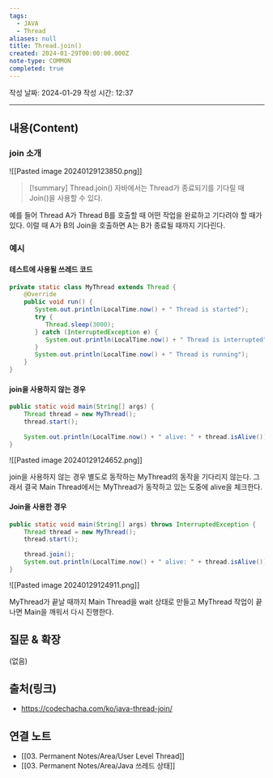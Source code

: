 ```yaml
---
tags:
  - JAVA
  - Thread
aliases: null
title: Thread.join()
created: 2024-01-29T00:00:00.000Z
note-type: COMMON
completed: true
---
```

작성 날짜: 2024-01-29
작성 시간: 12:37


----
## 내용(Content)
### join 소개
![[Pasted image 20240129123850.png]]

>[!summary] Thread.join()
>자바에서는 Thread가 종료되기를 기다릴 때 Join()을 사용할 수 있다.

예를 들어 Thread A가 Thread B를 호출할 때 어떤 작업을 완료하고 기다려야 할 때가 있다. 이럴 때 A가 B의 Join을 호출하면 A는 B가 종료될 때까지 기다린다. 


### 예시

#### 테스트에 사용될 쓰레드 코드

```java
private static class MyThread extends Thread {  
    @Override  
    public void run() {  
       System.out.println(LocalTime.now() + " Thread is started");  
       try {  
          Thread.sleep(3000);  
       } catch (InterruptedException e) {  
          System.out.println(LocalTime.now() + " Thread is interrupted");  
       }  
       System.out.println(LocalTime.now() + " Thread is running");  
    }  
}
```
#### join을 사용하지 않는 경우
```java
public static void main(String[] args) {  
    Thread thread = new MyThread();  
    thread.start();  
  
    System.out.println(LocalTime.now() + " alive: " + thread.isAlive());  
}
```

![[Pasted image 20240129124652.png]]

join을 사용하지 않는 경우 별도로 동작하는 MyThread의 동작을 기다리지 않는다. 그래서 결국  Main Thread에서는 MyThread가 동작하고 있는 도중에 alive을 체크한다.

#### Join을 사용한 경우
```java
public static void main(String[] args) throws InterruptedException {  
    Thread thread = new MyThread();  
    thread.start();  
  
    thread.join();  
    System.out.println(LocalTime.now() + " alive: " + thread.isAlive());  
}
```

![[Pasted image 20240129124911.png]]

MyThread가 끝날 때까지 Main Thread을 wait 상태로 만들고 MyThread 작업이 끝나면 Main을 깨워서 다시 진행한다.
## 질문 & 확장

(없음)

## 출처(링크)
- https://codechacha.com/ko/java-thread-join/

## 연결 노트
- [[03. Permanent Notes/Area/User Level Thread]]
- [[03. Permanent Notes/Area/Java 쓰레드 상태]]










